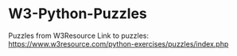 # W3-Python-Puzzles
Puzzles from W3Resource
Link to puzzles: https://www.w3resource.com/python-exercises/puzzles/index.php
